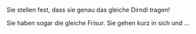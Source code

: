 
Sie stellen fest, dass sie genau das gleiche Dirndl tragen!

Sie haben sogar die gleiche Frisur. Sie gehen kurz in sich und ...


